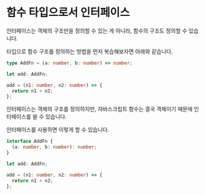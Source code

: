 # 함수 타입으로서 인터페이스

인터페이스는 객체의 구조만을 정의할 수 있는 게 아니라, 함수의 구조도 정의할 수 있습니다.  

타입으로 함수 구조를 정의하는 방법을 먼저 복습해보자면 아래와 같습니다.

```typescript
type AddFn = (a: number, b: number) => number;

let add: AddFn;

add = (n1: number, n2: number) => {
  return n1 + n2;
};
```

인터페이스는 객체의 구조를 정의하지만, 자바스크립트 함수는 결국 객체이기 때문에 인터페이스를 쓸 수 있습니다.

인터페이스를 사용하면 이렇게 할 수 있습니다.

```typescript
interface AddFn {
  (a: number, b: number): number;
}

let add: AddFn;

add = (n1: number, n2: number) => {
  return n1 + n2;
};
```

<br/>